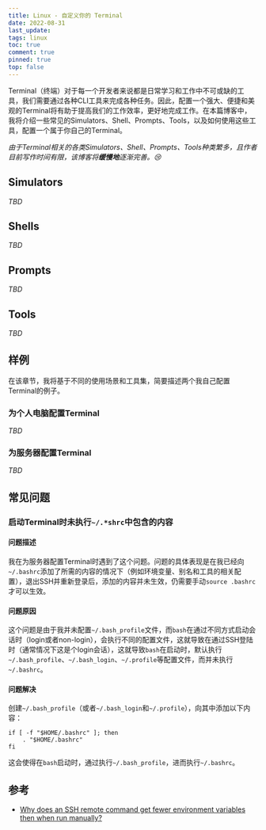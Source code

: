 ```yaml
---
title: Linux - 自定义你的 Terminal
date: 2022-08-31
last_update:
tags: linux
toc: true
comment: true
pinned: true
top: false
---
```


Terminal（终端）对于每一个开发者来说都是日常学习和工作中不可或缺的工具，我们需要通过各种CLI工具来完成各种任务。因此，配置一个强大、便捷和美观的Terminal将有助于提高我们的工作效率，更好地完成工作。在本篇博客中，我将介绍一些常见的Simulators、Shell、Prompts、Tools，以及如何使用这些工具，配置一个属于你自己的Terminal。

*由于Terminal相关的各类Simulators、Shell、Prompts、Tools种类繁多，且作者目前写作时间有限，该博客将**缓慢地**逐渐完善。:cry:*

## Simulators

*TBD*

## Shells

*TBD*

## Prompts

*TBD*

## Tools

*TBD*

## 样例

在该章节，我将基于不同的使用场景和工具集，简要描述两个我自己配置Terminal的例子。

### 为个人电脑配置Terminal

*TBD*

### 为服务器配置Terminal

*TBD*

## 常见问题

### 启动Terminal时未执行`~/.*shrc`中包含的内容

#### 问题描述

我在为服务器配置Terminal时遇到了这个问题。问题的具体表现是在我已经向`~/.bashrc`添加了所需的内容的情况下（例如环境变量、别名和工具的相关配置），退出SSH并重新登录后，添加的内容并未生效，仍需要手动`source .bashrc`才可以生效。

#### 问题原因

这个问题是由于我并未配置`~/.bash_profile`文件，而`bash`在通过不同方式启动会话时（login或者non-login），会执行不同的配置文件，这就导致在通过SSH登陆时（通常情况下这是个login会话），这就导致`bash`在启动时，默认执行`~/.bash_profile`、`~/.bash_login`、`~/.profile`等配置文件，而并未执行`~/.bashrc`。

#### 问题解决

创建`~/.bash_profile`（或者`~/.bash_login`和`~/.profile`），向其中添加以下内容：

```shell
if [ -f "$HOME/.bashrc" ]; then
    . "$HOME/.bashrc"
fi
```

这会使得在`bash`启动时，通过执行`~/.bash_profile`，进而执行`~/.bashrc`。

## 参考

- [Why does an SSH remote command get fewer environment variables then when run manually?](https://stackoverflow.com/questions/216202/why-does-an-ssh-remote-command-get-fewer-environment-variables-then-when-run-man/216204#216204)
